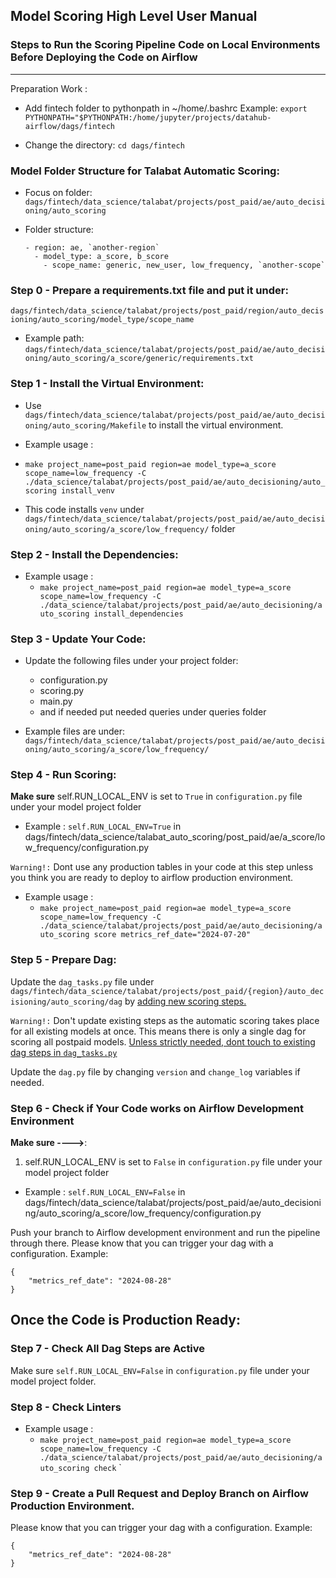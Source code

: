 

## Model Scoring High Level User Manual
### Steps to Run the Scoring Pipeline Code on Local Environments Before Deploying the Code on Airflow




---
Preparation Work :
- Add fintech folder to pythonpath in ~/home/.bashrc
Example: `export PYTHONPATH="$PYTHONPATH:/home/jupyter/projects/datahub-airflow/dags/fintech`

- Change the directory:
`cd dags/fintech`


### Model Folder Structure for Talabat Automatic Scoring:
- Focus on folder: `dags/fintech/data_science/talabat/projects/post_paid/ae/auto_decisioning/auto_scoring`

- Folder structure:

      - region: ae, `another-region`
        - model_type: a_score, b_score
          - scope_name: generic, new_user, low_frequency, `another-scope`


### **Step 0** - Prepare a requirements.txt file and put it under:
`dags/fintech/data_science/talabat/projects/post_paid/region/auto_decisioning/auto_scoring/model_type/scope_name`

- Example path: `dags/fintech/data_science/talabat/projects/post_paid/ae/auto_decisioning/auto_scoring/a_score/generic/requirements.txt`

### **Step 1** - Install the Virtual Environment:

- Use `dags/fintech/data_science/talabat/projects/post_paid/ae/auto_decisioning/auto_scoring/Makefile` to install the virtual environment.

- Example usage :
- `make project_name=post_paid region=ae model_type=a_score scope_name=low_frequency -C ./data_science/talabat/projects/post_paid/ae/auto_decisioning/auto_scoring install_venv`
- This code installs `venv` under `dags/fintech/data_science/talabat/projects/post_paid/ae/auto_decisioning/auto_scoring/a_score/low_frequency/` folder

### **Step 2** - Install the Dependencies:

- Example usage :
  - `make project_name=post_paid region=ae model_type=a_score scope_name=low_frequency -C ./data_science/talabat/projects/post_paid/ae/auto_decisioning/auto_scoring install_dependencies`

###  **Step 3** - Update Your Code:
- Update the following files under your project folder:
  - configuration.py
  - scoring.py
  - main.py
  - and if needed put needed queries under queries folder

- Example files are under: `dags/fintech/data_science/talabat/projects/post_paid/ae/auto_decisioning/auto_scoring/a_score/low_frequency/`

###  **Step 4** - Run Scoring:

**Make sure** self.RUN_LOCAL_ENV is set to `True` in `configuration.py` file under your model project folder

- Example : `self.RUN_LOCAL_ENV=True` in dags/fintech/data_science/talabat_auto_scoring/post_paid/ae/a_score/low_frequency/configuration.py

`Warning!:` Dont use any production tables in your code at this step unless you think you are ready to deploy to airflow production environment.

- Example usage :
  - `make project_name=post_paid region=ae model_type=a_score scope_name=low_frequency -C ./data_science/talabat/projects/post_paid/ae/auto_decisioning/auto_scoring score metrics_ref_date="2024-07-20"`


###  **Step 5** - Prepare Dag:

Update the `dag_tasks.py` file under `dags/fintech/data_science/talabat/projects/post_paid/{region}/auto_decisioning/auto_scoring/dag` by <ins>adding<ins> new scoring steps.

`Warning!:` Don't update existing steps as the automatic scoring takes place for all existing models at once. This means there is only a single dag for scoring all postpaid models. <ins>Unless strictly needed,<ins> dont touch to existing dag steps in `dag_tasks.py`

Update the `dag.py` file by changing `version` and `change_log` variables if needed.

### **Step 6** - Check if Your Code works on Airflow Development Environment

**Make sure ---->**:

1. self.RUN_LOCAL_ENV is set to `False`  in `configuration.py` file under your model project folder

  - Example : `self.RUN_LOCAL_ENV=False` in dags/fintech/data_science/talabat/projects/post_paid/ae/auto_decisioning/auto_scoring/a_score/low_frequency/configuration.py


Push your branch to Airflow development environment and run the pipeline through there.
Please know that you can trigger your dag with a configuration.
Example:
```
{
    "metrics_ref_date": "2024-08-28"
}
```

## Once the Code is Production Ready:

### **Step 7** - Check All Dag Steps are Active
Make sure  `self.RUN_LOCAL_ENV=False`  in `configuration.py` file under your model project folder.

### **Step 8** - Check Linters

- Example usage :
  - `make project_name=post_paid region=ae model_type=a_score scope_name=low_frequency -C ./data_science/talabat/projects/post_paid/ae/auto_decisioning/auto_scoring check`
`

### **Step 9** - Create a Pull Request and Deploy Branch on Airflow Production Environment.

Please know that you can trigger your dag with a configuration.
Example:
```
{
    "metrics_ref_date": "2024-08-28"
}
```









